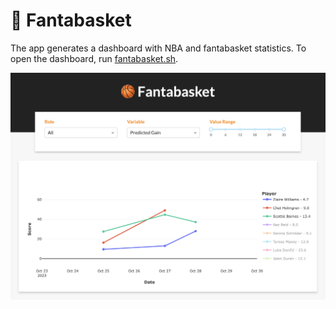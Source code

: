 # 🏀 Fantabasket 

The app generates a dashboard with NBA and fantabasket statistics. To open the dashboard, run [fantabasket.sh](https://github.com/matteocourthoud/fantabasket-app/blob/main/fantabasket.sh).

![preview](img/preview.png)
